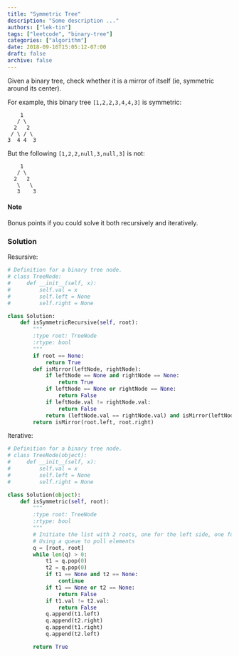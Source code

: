```yaml
---
title: "Symmetric Tree"
description: "Some description ..."
authors: ["lek-tin"]
tags: ["leetcode", "binary-tree"]
categories: ["algorithm"]
date: 2018-09-16T15:05:12-07:00
draft: false
archive: false
---
```

Given a binary tree, check whether it is a mirror of itself (ie, symmetric around its center).

For example, this binary tree `[1,2,2,3,4,4,3]` is symmetric:
```
    1
   / \
  2   2
 / \ / \
3  4 4  3
```
But the following `[1,2,2,null,3,null,3]` is not:
```
    1
   / \
  2   2
   \   \
   3    3
```
#### Note
Bonus points if you could solve it both recursively and iteratively.

### Solution   
Resursive:  
```python
# Definition for a binary tree node.
# class TreeNode:
#     def __init__(self, x):
#         self.val = x
#         self.left = None
#         self.right = None

class Solution:
    def isSymmetricRecursive(self, root):
        """
        :type root: TreeNode
        :rtype: bool
        """
        if root == None:
            return True
        def isMirror(leftNode, rightNode):
            if leftNode == None and rightNode == None:
                return True
            if leftNode == None or rightNode == None:
                return False
            if leftNode.val != rightNode.val:
                return False
            return (leftNode.val == rightNode.val) and isMirror(leftNode.left, rightNode.right) and isMirror(leftNode.right, rightNode.left)
        return isMirror(root.left, root.right)
```
Iterative:  
```python
# Definition for a binary tree node.
# class TreeNode(object):
#     def __init__(self, x):
#         self.val = x
#         self.left = None
#         self.right = None

class Solution(object):
    def isSymmetric(self, root):
        """
        :type root: TreeNode
        :rtype: bool
        """
        # Initiate the list with 2 roots, one for the left side, one for the right side
        # Using a queue to poll elements
        q = [root, root]
        while len(q) > 0:
            t1 = q.pop(0)
            t2 = q.pop(0)
            if t1 == None and t2 == None:
                continue
            if t1 == None or t2 == None:
                return False
            if t1.val != t2.val:
                return False
            q.append(t1.left)
            q.append(t2.right)
            q.append(t1.right)
            q.append(t2.left)

        return True
```